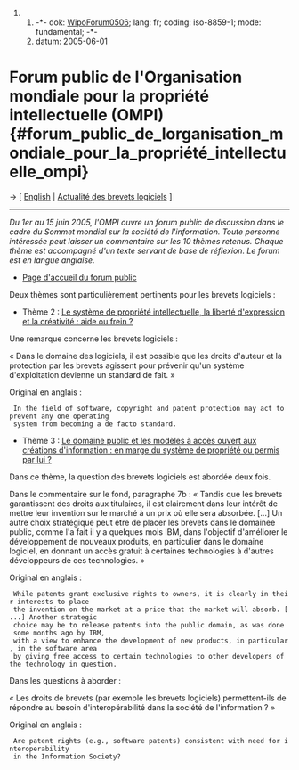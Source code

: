 1.  1.  -\*- dok: [WipoForum0506](WipoForum0506 "wikilink"); lang: fr;
        coding: iso-8859-1; mode: fundamental; -\*-
    2.  datum: 2005-06-01

# Forum public de l\'Organisation mondiale pour la propriété intellectuelle (OMPI) {#forum_public_de_lorganisation_mondiale_pour_la_propriété_intellectuelle_ompi}

-\> \[ [ English](WipoForum0506En "wikilink") \| [ Actualité des brevets
logiciels](SwpatcninoFr "wikilink") \]

------------------------------------------------------------------------

*Du 1er au 15 juin 2005, l\'OMPI ouvre un forum public de discussion
dans le cadre du Sommet mondial sur la société de l\'information. Toute
personne intéressée peut laisser un commentaire sur les 10 thèmes
retenus. Chaque thème est accompagné d\'un texte servant de base de
réflexion. Le forum est en langue anglaise.*

-   [Page d\'accueil du forum
    public](http://www.wipo.int/ipisforum/en/ "wikilink")

Deux thèmes sont particulièrement pertinents pour les brevets logiciels
:

-   Thème 2 : [Le système de propriété intellectuelle, la liberté
    d\'expression et la créativité : aide ou frein
    ?](http://www.wipo.int/roller/comments/ipisforum/Weblog/theme_two_the_intellectual_property "wikilink")

Une remarque concerne les brevets logiciels :

« Dans le domaine des logiciels, il est possible que les droits
d\'auteur et la protection par les brevets agissent pour prévenir qu\'un
système d\'exploitation devienne un standard de fait. »

Original en anglais :

` In the field of software, copyright and patent protection may act to prevent any one operating `\
` system from becoming a de facto standard.`

-   Thème 3 : [Le domaine public et les modèles à accès ouvert aux
    créations d\'information : en marge du système de propriété ou
    permis par lui
    ?](http://www.wipo.int/roller/comments/ipisforum/Weblog/theme_three_the_public_domain "wikilink")

Dans ce thème, la question des brevets logiciels est abordée deux fois.

Dans le commentaire sur le fond, paragraphe 7b : « Tandis que les
brevets garantissent des droits aux titulaires, il est clairement dans
leur intérêt de mettre leur invention sur le marché à un prix où elle
sera absorbée. \[\...\] Un autre choix stratégique peut être de placer
les brevets dans le domainee public, comme l\'a fait il y a quelques
mois IBM, dans l\'objectif d\'améliorer le développement de nouveaux
produits, en particulier dans le domaine logiciel, en donnant un accès
gratuit à certaines technologies à d\'autres développeurs de ces
technologies. »

Original en anglais :

` While patents grant exclusive rights to owners, it is clearly in their interests to place `\
` the invention on the market at a price that the market will absorb. [...] Another strategic `\
` choice may be to release patents into the public domain, as was done  some months ago by IBM, `\
` with a view to enhance the development of new products, in particular, in the software area `\
` by giving free access to certain technologies to other developers of the technology in question.`

Dans les questions à aborder :

« Les droits de brevets (par exemple les brevets logiciels)
permettent-ils de répondre au besoin d\'interopérabilité dans la société
de l\'information ? »

Original en anglais :

` Are patent rights (e.g., software patents) consistent with need for interoperability `\
` in the Information Society?`
